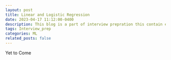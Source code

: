 ```yaml
---
layout: post
title: Linear and Logistic Regression
date: 2023-04-17 11:12:00-0400
description: This blog is a part of interview prepration this contain explanation and some good interview question on the topic
tags: Interview_prep
categories: ML
related_posts: false
---
```

Yet to Come

<!-- This theme supports rendering beautiful math in inline and display modes using [MathJax 3](https://www.mathjax.org/) engine. You just need to surround your math expression with `$$`, like `$$ E = mc^2 $$`. If you leave it inside a paragraph, it will produce an inline expression, just like $$ E = mc^2 $$. -->

<!-- To use display mode, again surround your expression with `$$` and place it as a separate paragraph. Here is an example: -->

<!-- $$\sum_{k=1}^\infty |\langle x, e_k \rangle|^2 \leq \|x\|^2$$ -->